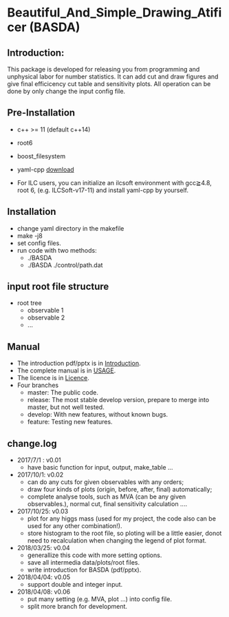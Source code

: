 # Beautiful_And_Simple_Drawing_Atificer (BASDA)

## Introduction:
This package is developed for releasing you from programming and unphysical labor for number statistics. It can add cut and draw figures and give final efficicency cut table and sensitivity plots.
All operation can be done by only change the input config file.

## Pre-Installation
 - c++ >= 11 (default c++14)
 - root6 
 - boost_filesystem 
 - yaml-cpp [download](https://github.com/jbeder/yaml-cpp)

 - For ILC users, you can initialize an ilcsoft environment with gcc≧4.8, root 6, (e.g. ILCSoft-v17-11) and install yaml-cpp by yourself.

## Installation
 - change yaml directory in the makefile
 - make -j8
 - set config files.
 - run code with two methods:
   - ./BASDA 
   - ./BASDA ./control/path.dat

 

## input root file structure
  - root tree 
	  - observable 1
	  - observable 2
      - ...

## Manual
 - The introduction pdf/pptx is in [Introduction](./doc/BASDA_Introduction.pdf).
 - The complete manual is in [USAGE](./doc/USAGE.md).
 - The licence is in [Licence](./doc/LICENCE).
 - Four branches 
	- master: The public code.
    - release: The most stable develop version, prepare to merge into master, but not well tested.
    - develop: With new features, without known bugs.
    - feature: Testing new features.

## change.log
- 2017/7/1 :  v0.01 
    - have basic function for input, output, make_table ...
- 2017/10/1:  v0.02 
    - can do any cuts for given observables with any orders; 
    - draw four kinds of plots (origin, before, after, final) automatically; 
    - complete analyse tools, such as MVA (can be any given observables.), normal cut, final sensitivity calculation ....
- 2017/10/25: v0.03
    - plot for any higgs mass (used for my project, the code also can be used for any other combination!).
    - store histogram to the root file, so ploting will be a little easier, donot need to recalculation when changing the legend of plot format.
- 2018/03/25: v0.04
    - generallize this code with more setting options.
    - save all intermedia data/plots/root files.
    - write introduction for BASDA (pdf/pptx).
- 2018/04/04: v0.05
    - support double and integer input.
- 2018/04/08: v0.06
    - put many setting (e.g. MVA, plot ...) into config file.
    - split more branch for development.
